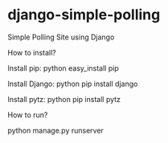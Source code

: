 # django-simple-polling
Simple Polling Site using Django

How to install?

Install pip: python easy_install pip

Install Django: python pip install django

Install pytz: python pip install pytz

How to run?

python manage.py runserver

